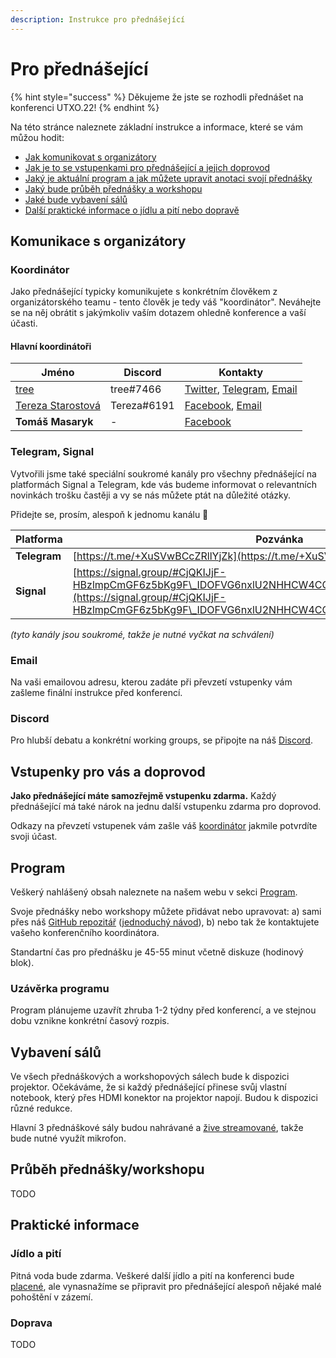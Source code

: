 ```yaml
---
description: Instrukce pro přednášející
---
```


# Pro přednášející

{% hint style="success" %}
Děkujeme že jste se rozhodli přednášet na konferenci UTXO.22!
{% endhint %}

Na této stránce naleznete základní instrukce a informace, které se vám můžou hodit:

* [Jak komunikovat s organizátory](pro-prednasejici.md#komunikace-s-organizatory)
* [Jak je to se vstupenkami pro přednášející a jejich doprovod](pro-prednasejici.md#vstupenky-pro-vas-a-doprovod)
* [Jaký je aktuální program a jak můžete upravit anotaci svojí přednášky](pro-prednasejici.md#program)
* [Jaký bude průběh přednášky a workshopu](pro-prednasejici.md#prubeh-prednasky-workshopu)
* [Jaké bude vybavení sálů](pro-prednasejici.md#vybaveni-salu)
* [Další praktické informace o jídlu a pití nebo dopravě](pro-prednasejici.md#prakticke-informace)

## Komunikace s organizátory

### Koordinátor

Jako přednášející typicky komunikujete s konkrétním člověkem z organizátorského teamu - tento člověk je tedy váš "koordinátor". Neváhejte se na něj obrátit s jakýmkoliv vaším dotazem ohledně konference a vaší účasti.

#### Hlavní koordinátoři

| Jméno                                                                                 | Discord     | Kontakty                                                                                                     |
| ------------------------------------------------------------------------------------- | ----------- | ------------------------------------------------------------------------------------------------------------ |
| [tree](https://app.gitbook.com/u/bpNRzDXx5LbUYyojUvItIifLBF92 "mention")              | tree#7466   | [Twitter](https://twitter.com/treecz), [Telegram](https://t.me/treecz), [Email](mailto:tree@utxo.foundation) |
| [Tereza Starostová](https://app.gitbook.com/u/kf3EIYgCS0eKIPWEGhn4NKfiaYB2 "mention") | Tereza#6191 | [Facebook](https://www.facebook.com/taterezza), [Email](mailto:tereza@utxo.foundation)                       |
| **Tomáš Masaryk**                                                                     | -           | [Facebook](https://www.facebook.com/tomas.masaryk.ml)                                                        |

### Telegram, Signal

Vytvořili jsme také speciální soukromé kanály pro všechny přednášející na platformách Signal a Telegram, kde vás budeme informovat o relevantních novinkách trošku častěji a vy se nás můžete ptát na důležité otázky.&#x20;

Přidejte se, prosím, alespoň k jednomu kanálu 🙏

| Platforma    | Pozvánka                                                                                                                                                                                           |
| ------------ | -------------------------------------------------------------------------------------------------------------------------------------------------------------------------------------------------- |
| **Telegram** | [https://t.me/+XuSVwBCcZRllYjZk](https://t.me/+XuSVwBCcZRllYjZk)                                                                                                                                   |
| **Signal**   | [https://signal.group/#CjQKIJjF-HBzlmpCmGF6z5bKg9F\_IDOFVG6nxlU2NHHCW4CCEhAUY3TiCHTNyPYD5Og1EnJz](https://signal.group/#CjQKIJjF-HBzlmpCmGF6z5bKg9F\_IDOFVG6nxlU2NHHCW4CCEhAUY3TiCHTNyPYD5Og1EnJz) |

_(tyto kanály jsou soukromé, takže je nutné vyčkat na schválení)_

### Email

Na vaši emailovou adresu, kterou zadáte při převzetí vstupenky vám zašleme finální instrukce před konferencí.

### Discord

Pro hlubší debatu a konkrétní working groups, se připojte na náš [Discord](https://discord.gg/5k9dEtVhnv).

## Vstupenky pro vás a doprovod

**Jako přednášející máte samozřejmě vstupenku zdarma.** Každý přednášející má také nárok na jednu další vstupenku zdarma pro doprovod.

Odkazy na převzetí vstupenek vám zašle váš [koordinátor](pro-prednasejici.md#koordinator) jakmile potvrdíte svoji účast.

## Program

Veškerý nahlášený obsah naleznete na našem webu v sekci [Program](https://utxo.cz/program).

Svoje přednášky nebo workshopy můžete přidávat nebo upravovat: a) sami přes náš [GitHub repozitář](https://github.com/utxo-foundation/utxo/tree/master/spec/22) ([jednoduchý návod](pro-prednasejici/navod-na-upravu-zdrojovych-dat.md)), b) nebo tak že kontaktujete vašeho konferenčního koordinátora.

Standartní čas pro přednášku je 45-55 minut včetně diskuze (hodinový blok).

### Uzávěrka programu

Program plánujeme uzavřít zhruba 1-2 týdny před konferencí, a ve stejnou dobu vznikne konkrétní časový rozpis.

## Vybavení sálů

Ve všech přednáškových a workshopových sálech bude k dispozici projektor. Očekáváme, že si každý přednášející přinese svůj vlastní notebook, který přes HDMI konektor na projektor napojí. Budou k dispozici různé redukce.

Hlavní 3 přednáškové sály budou nahrávané a [žive streamované](utxo.tv-livestream.md), takže bude nutné využít mikrofon.

## Průběh přednášky/workshopu

TODO

## Praktické informace

### Jídlo a pití

Pitná voda bude zdarma. Veškeré další jídlo a pití na konferenci bude [placené](catering.md), ale vynasnažíme se připravit pro přednášející alespoň nějaké malé pohoštění v zázemí.

### Doprava

TODO

